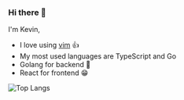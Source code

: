 ### Hi there 👋

I'm Kevin, 
- I love using [vim](https://www.vim.org/) 👍
- My most used languages are TypeScript and Go
- Golang for backend 💪
- React for frontend 😁

![Top Langs](https://github-readme-stats.vercel.app/api/top-langs/?username=kevinliao852&hide=html&&langs_count=6)

<!--
**kevinliao852/kevinliao852** is a ✨ _special_ ✨ repository because its `README.md` (this file) appears on your GitHub profile.

Here are some ideas to get you started:

- 🔭 I’m currently working on ...
- 🌱 I’m currently learning ...
- 👯 I’m looking to collaborate on ...
- 🤔 I’m looking for help with ...
- 💬 Ask me about ...
- 📫 How to reach me: ...
- 😄 Pronouns: ...
- ⚡ Fun fact: ...
-->
